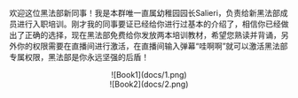 欢迎这位黑法部新同事！我是本群唯一直属幼稚园园长Salieri，负责给新黑法部成员进行入职培训。刚才我的同事要证已经给你进行过基本的介绍了，相信你已经做出了正确的选择，现在黑法部免费给你发放两本培训教材，希望您熟读并背诵，另外你的权限需要在直播间进行激活，在直播间输入弹幕“哇啊啊”就可以激活黑法部专属权限，黑法部是你永远坚强的后盾！

<center>![Book1](docs/1.png)</center>
<center>![Book2](docs/2.png)</center>
